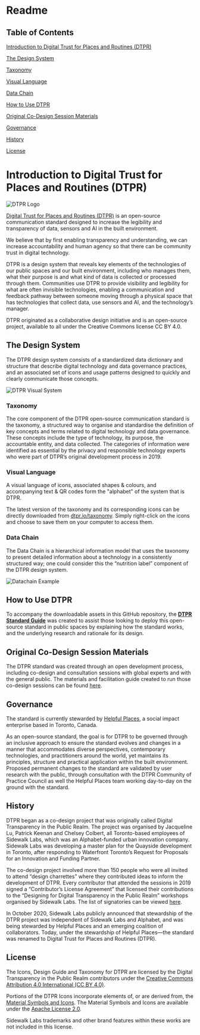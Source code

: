 # Readme

## Table of Contents

[Introduction to Digital Trust for Places and Routines (DTPR)](#introduction-to-digital-trust-for-places-and-routines-dtpr)

[The Design System](#the-design-system)

[Taxonomy](#taxonomy)

[Visual Language](#visual-language)

[Data Chain](#data-chain)

[How to Use DTPR](#how-to-use-dtpr)

[Original Co-Design Session Materials](#original-co-design-session-materials)

[Governance](#governance)

[History](#history)

[License](#license)

# Introduction to Digital Trust for Places and Routines (DTPR)

![DTPR Logo](resources/images/DTPR.png)

[Digital Trust for Places and Routines (DTPR)](https://dtpr.io/) is an open-source communication standard designed to increase the legibility and transparency of data, sensors and AI in the built environment.

We believe that by first enabling transparency and understanding, we can increase accountability and human agency so that there can be community trust in digital technology.

DTPR is a design system that reveals key elements of the technologies of our public spaces and our built environment, including who manages them, what their purpose is and what kind of data is collected or processed through them. Communities use DTPR to provide visibility and legibility for what are often invisible technologies, enabling a communication and feedback pathway between someone moving through a physical space that has technologies that collect data, use sensors and AI, and the technology’s manager. 

DTPR originated as a collaborative design initiative and is an open-source project, available to all under the Creative Commons license CC BY 4.0.

## The Design System

The DTPR design system consists of a standardized data dictionary and structure that describe digital technology and data governance practices, and an associated set of icons and usage patterns designed to quickly and clearly communicate those concepts. 

![DTPR Visual System](resources/images/VisualSystem.png)

### Taxonomy

The core component of the DTPR open-source communication standard is the taxonomy, a structured way to organise and standardise the definition of key concepts and terms related to digital technology and data governance. These concepts include the type of technology, its purpose, the accountable entity, and data collected. The categories of information were identified as essential by the privacy and responsible technology experts who were part of DTPR’s original development process in 2019.

### Visual Language

A visual language of icons, associated shapes & colours, and accompanying text & QR codes form the "alphabet" of the system that is DTPR.

The latest version of the taxonomy and its corresponding icons can be directly downloaded from [dtpr.io/taxonomy](https://dtpr.io/taxonomy). Simply right-click on the icons and choose to save them on your computer to access them.

### Data Chain

The Data Chain is a hierarchical information model that uses the taxonomy to present detailed information about a technology in a consistently structured way; one could consider this the “nutrition label” component of the DTPR design system. 

![Datachain Example](resources/images/datachain.png)

## How to Use DTPR

To accompany the downloadable assets in this GitHub repository, the [**DTPR Standard Guide**](https://helpful-places.gitbook.io/a-guide-to-dtpr) was created to assist those looking to deploy this open-source standard in public spaces by explaining how the standard works, and the underlying research and rationale for its design.

## Original Co-Design Session Materials

The DTPR standard was created through an open development process, including co-design and consultation sessions with global experts and with the general public. The materials and facilitation guide created to run those co-design sessions can be found [here](https://github.com/Helpful-Places/dtpr/tree/main/resources/codesignkit).

## Governance

The standard is currently stewarded by [Helpful Places](https://helpfulplaces.com/), a social impact enterprise based in Toronto, Canada. 

As an open-source standard, the goal is for DTPR to be governed through an inclusive approach to ensure the standard evolves and changes in a manner that accommodates diverse perspectives, contemporary technologies, and practitioners around the world, yet maintains its principles, structure and practical application within the built environment. Proposed permanent changes to the standard are validated by user research with the public, through consultation with the DTPR Community of Practice Council as well the Helpful Places team working day-to-day on the ground with the standard.

## History

DTPR began as a co-design project that was originally called Digital Transparency in the Public Realm. The project was organised by Jacqueline Lu, Patrick Keenan and Chelsey Colbert, all Toronto-based employees of Sidewalk Labs, which was an Alphabet-funded urban innovation company. Sidewalk Labs was developing a master plan for the Quayside development in Toronto, after responding to Waterfront Toronto’s Request for Proposals for an Innovation and Funding Partner.

The co-design project involved more than 150 people who were all invited to attend “design charrettes” where they contributed ideas to inform the development of DTPR. Every contributor that attended the sessions in 2019 signed a “Contributor’s License Agreement” that licensed their contributions to the “Designing for Digital Transparency in the Public Realm” workshops organised by Sidewalk Labs. The list of signatories can be viewed [here](https://github.com/Helpful-Places/dtpr/blob/main/contributors.md).

In October 2020, Sidewalk Labs publicly announced that stewardship of the DTPR project was independent of Sidewalk Labs and Alphabet, and was being stewarded by Helpful Places and an emerging coalition of collaborators. Today, under the stewardship of Helpful Places—the standard was renamed to Digital Trust for Places and Routines (DTPR).

## License

The Icons, Design Guide and Taxonomy for DTPR are licensed by the Digital Transparency in the Public Realm contributors under the [Creative Commons Attribution 4.0 International (CC BY 4.0)](https://creativecommons.org/licenses/by/4.0/).

Portions of the DTPR Icons incorporate elements of, or are derived from, the [Material Symbols and Icons](https://material.io/tools/icons/). The Material Symbols and Icons are available under the [Apache License 2.0](https://www.apache.org/licenses/LICENSE-2.0.html).

Sidewalk Labs trademarks and other brand features within these works are not included in this license.


